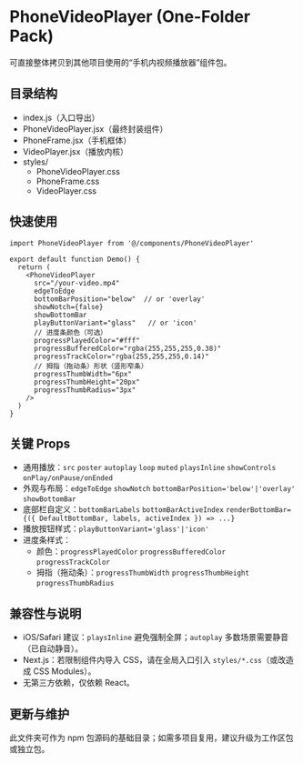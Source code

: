 # PhoneVideoPlayer (One-Folder Pack)

可直接整体拷贝到其他项目使用的“手机内视频播放器”组件包。

## 目录结构
- index.js（入口导出）
- PhoneVideoPlayer.jsx（最终封装组件）
- PhoneFrame.jsx（手机框体）
- VideoPlayer.jsx（播放内核）
- styles/
  - PhoneVideoPlayer.css
  - PhoneFrame.css
  - VideoPlayer.css

## 快速使用
```
import PhoneVideoPlayer from '@/components/PhoneVideoPlayer'

export default function Demo() {
  return (
    <PhoneVideoPlayer
      src="/your-video.mp4"
      edgeToEdge
      bottomBarPosition="below"  // or 'overlay'
      showNotch={false}
      showBottomBar
      playButtonVariant="glass"   // or 'icon'
      // 进度条颜色（可选）
      progressPlayedColor="#fff"
      progressBufferedColor="rgba(255,255,255,0.38)"
      progressTrackColor="rgba(255,255,255,0.14)"
      // 拇指（拖动条）形状（竖形窄条）
      progressThumbWidth="6px"
      progressThumbHeight="20px"
      progressThumbRadius="3px"
    />
  )
}
```

## 关键 Props
- 通用播放：`src` `poster` `autoplay` `loop` `muted` `playsInline` `showControls` `onPlay/onPause/onEnded`
- 外观与布局：`edgeToEdge` `showNotch` `bottomBarPosition='below'|'overlay'` `showBottomBar`
- 底部栏自定义：`bottomBarLabels` `bottomBarActiveIndex` `renderBottomBar={({ DefaultBottomBar, labels, activeIndex }) => ...}`
- 播放按钮样式：`playButtonVariant='glass'|'icon'`
- 进度条样式：
  - 颜色：`progressPlayedColor` `progressBufferedColor` `progressTrackColor`
  - 拇指（拖动条）：`progressThumbWidth` `progressThumbHeight` `progressThumbRadius`

## 兼容性与说明
- iOS/Safari 建议：`playsInline` 避免强制全屏；`autoplay` 多数场景需要静音（已自动静音）。
- Next.js：若限制组件内导入 CSS，请在全局入口引入 `styles/*.css`（或改造成 CSS Modules）。
- 无第三方依赖，仅依赖 React。

## 更新与维护
此文件夹可作为 npm 包源码的基础目录；如需多项目复用，建议升级为工作区包或独立包。
